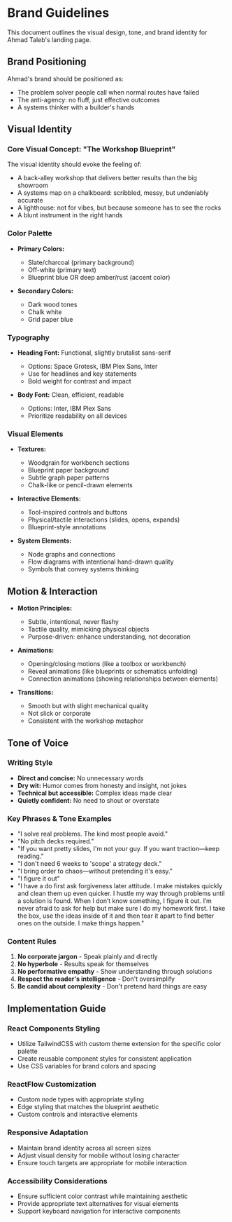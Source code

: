# Brand Guidelines

This document outlines the visual design, tone, and brand identity for Ahmad Taleb's landing page.

## Brand Positioning

Ahmad's brand should be positioned as:
- The problem solver people call when normal routes have failed
- The anti-agency: no fluff, just effective outcomes
- A systems thinker with a builder's hands

## Visual Identity

### Core Visual Concept: "The Workshop Blueprint"

The visual identity should evoke the feeling of:
- A back-alley workshop that delivers better results than the big showroom
- A systems map on a chalkboard: scribbled, messy, but undeniably accurate
- A lighthouse: not for vibes, but because someone has to see the rocks
- A blunt instrument in the right hands

### Color Palette

- **Primary Colors:**
  - Slate/charcoal (primary background)
  - Off-white (primary text)
  - Blueprint blue OR deep amber/rust (accent color)

- **Secondary Colors:**
  - Dark wood tones
  - Chalk white
  - Grid paper blue

### Typography

- **Heading Font:** Functional, slightly brutalist sans-serif
  - Options: Space Grotesk, IBM Plex Sans, Inter
  - Use for headlines and key statements
  - Bold weight for contrast and impact

- **Body Font:** Clean, efficient, readable
  - Options: Inter, IBM Plex Sans
  - Prioritize readability on all devices

### Visual Elements

- **Textures:**
  - Woodgrain for workbench sections
  - Blueprint paper background
  - Subtle graph paper patterns
  - Chalk-like or pencil-drawn elements

- **Interactive Elements:**
  - Tool-inspired controls and buttons
  - Physical/tactile interactions (slides, opens, expands)
  - Blueprint-style annotations

- **System Elements:**
  - Node graphs and connections
  - Flow diagrams with intentional hand-drawn quality
  - Symbols that convey systems thinking

## Motion & Interaction

- **Motion Principles:**
  - Subtle, intentional, never flashy
  - Tactile quality, mimicking physical objects
  - Purpose-driven: enhance understanding, not decoration

- **Animations:**
  - Opening/closing motions (like a toolbox or workbench)
  - Reveal animations (like blueprints or schematics unfolding)
  - Connection animations (showing relationships between elements)

- **Transitions:**
  - Smooth but with slight mechanical quality
  - Not slick or corporate
  - Consistent with the workshop metaphor

## Tone of Voice

### Writing Style

- **Direct and concise:** No unnecessary words
- **Dry wit:** Humor comes from honesty and insight, not jokes
- **Technical but accessible:** Complex ideas made clear
- **Quietly confident:** No need to shout or overstate

### Key Phrases & Tone Examples

- "I solve real problems. The kind most people avoid."
- "No pitch decks required."
- "If you want pretty slides, I'm not your guy. If you want traction—keep reading."
- "I don't need 6 weeks to 'scope' a strategy deck."
- "I bring order to chaos—without pretending it's easy."
- "I figure it out"
- "I have a do first ask forgiveness later attitude. I make mistakes quickly and clean them up even quicker. I hustle my way through problems until a solution is found. When I don’t know something, I figure it out. I’m never afraid to ask for help but make sure I do my homework first. I take the box, use the ideas inside of it and then tear it apart to find better ones on the outside. I make things happen."

### Content Rules

1. **No corporate jargon** - Speak plainly and directly
2. **No hyperbole** - Results speak for themselves
3. **No performative empathy** - Show understanding through solutions
4. **Respect the reader's intelligence** - Don't oversimplify
5. **Be candid about complexity** - Don't pretend hard things are easy

## Implementation Guide

### React Components Styling

- Utilize TailwindCSS with custom theme extension for the specific color palette
- Create reusable component styles for consistent application
- Use CSS variables for brand colors and spacing

### ReactFlow Customization

- Custom node types with appropriate styling
- Edge styling that matches the blueprint aesthetic
- Custom controls and interactive elements

### Responsive Adaptation

- Maintain brand identity across all screen sizes
- Adjust visual density for mobile without losing character
- Ensure touch targets are appropriate for mobile interaction

### Accessibility Considerations

- Ensure sufficient color contrast while maintaining aesthetic
- Provide appropriate text alternatives for visual elements
- Support keyboard navigation for interactive components